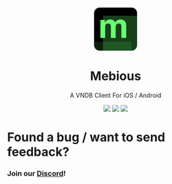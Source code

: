 <p align="center">
   <img src="./.github/assets/icon-rounded.png" height="100" width="100">
</p>


<h1 align="center">Mebious</h1>
<p align="center">A VNDB Client For iOS / Android</p>

<p align="center">
    <img width=256 height=auto src="./.github/assets/home.png"></img>
    <img width=256 height=auto src="./.github/assets/vnView.png"></img>
    <img width=256 height=auto src="./.github/assets/search.png"></img>
</p>

# Found a bug / want to send feedback? 
<h3>Join our <a href="https://discord.gg/CrNTm6p3xd">Discord</a>!</h3>
